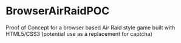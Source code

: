 BrowserAirRaidPOC
=================

Proof of Concept for a browser based Air Raid style game built with HTML5/CSS3 (potential use as a replacement for captcha)
